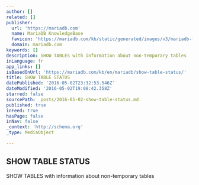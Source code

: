 ```yaml
---
author: []
related: []
publisher:
  url: 'https://mariadb.com'
  name: MariaDB KnowledgeBase
  favicon: 'https://mariadb.com/kb/static/generated/images/v3/mariadb-favicon-bcd9112d9fa47e0c0ae223b6e9a49b93bebd08f6.ico'
  domain: mariadb.com
keywords: []
description: SHOW TABLES with information about non-temporary tables
inLanguage: fr
app_links: []
isBasedOnUrl: 'https://mariadb.com/kb/en/mariadb/show-table-status/'
title: SHOW TABLE STATUS
datePublished: '2016-05-02T23:32:53.546Z'
dateModified: '2016-05-02T19:08:42.358Z'
starred: false
sourcePath: _posts/2016-05-02-show-table-status.md
published: true
inFeed: true
hasPage: false
inNav: false
_context: 'http://schema.org'
_type: MediaObject

---
```

<article style=""><h1>SHOW TABLE STATUS</h1><p>SHOW TABLES with information about non-temporary tables</p></article>
